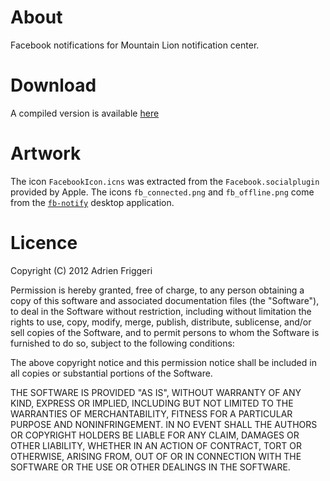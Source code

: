 # About

Facebook notifications for Mountain Lion notification center.

# Download

A compiled version is available [here](https://github.com/downloads/afriggeri/facebook-notifications/Facebook%20Notifications.dmg)

# Artwork

The icon `FacebookIcon.icns` was extracted from the `Facebook.socialplugin` provided by Apple. The icons `fb_connected.png` and `fb_offline.png` come from the [`fb-notify`](https://github.com/leebyron/fb-notify) desktop application.

# Licence

Copyright (C) 2012 Adrien Friggeri

Permission is hereby granted, free of charge, to any person obtaining a copy of this software and associated documentation files (the "Software"), to deal in the Software without restriction, including without limitation the rights to use, copy, modify, merge, publish, distribute, sublicense, and/or sell copies of the Software, and to permit persons to whom the Software is furnished to do so, subject to the following conditions:

The above copyright notice and this permission notice shall be included in all copies or substantial portions of the Software.

THE SOFTWARE IS PROVIDED "AS IS", WITHOUT WARRANTY OF ANY KIND, EXPRESS OR IMPLIED, INCLUDING BUT NOT LIMITED TO THE WARRANTIES OF MERCHANTABILITY, FITNESS FOR A PARTICULAR PURPOSE AND NONINFRINGEMENT. IN NO EVENT SHALL THE AUTHORS OR COPYRIGHT HOLDERS BE LIABLE FOR ANY CLAIM, DAMAGES OR OTHER LIABILITY, WHETHER IN AN ACTION OF CONTRACT, TORT OR OTHERWISE, ARISING FROM, OUT OF OR IN CONNECTION WITH THE SOFTWARE OR THE USE OR OTHER DEALINGS IN THE SOFTWARE.